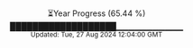 <p align="center">
⏳Year Progress (65.44 %)<br>
███████████████████▁▁▁▁▁▁▁▁▁▁▁ <br>
<sub>Updated: Tue, 27 Aug 2024 12:04:00 GMT</sub>
</p>


